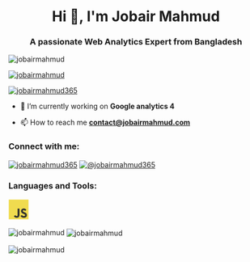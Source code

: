 <h1 align="center">Hi 👋, I'm Jobair Mahmud</h1>
<h3 align="center">A passionate Web Analytics Expert from Bangladesh</h3>

<p align="left"> <img src="https://komarev.com/ghpvc/?username=jobairmahmud&label=Profile%20views&color=0e75b6&style=flat" alt="jobairmahmud" /> </p>

<p align="left"> <a href="https://github.com/ryo-ma/github-profile-trophy"><img src="https://github-profile-trophy.vercel.app/?username=jobairmahmud" alt="jobairmahmud" /></a> </p>

<p align="left"> <a href="https://twitter.com/jobairmahmud365" target="blank"><img src="https://img.shields.io/twitter/follow/jobairmahmud365?logo=twitter&style=for-the-badge" alt="jobairmahmud365" /></a> </p>

- 🔭 I’m currently working on **Google analytics 4**

- 📫 How to reach me **contact@jobairmahmud.com**

<h3 align="left">Connect with me:</h3>
<p align="left">
<a href="https://twitter.com/jobairmahmud365" target="blank"><img align="center" src="https://raw.githubusercontent.com/rahuldkjain/github-profile-readme-generator/master/src/images/icons/Social/twitter.svg" alt="jobairmahmud365" height="30" width="40" /></a>
<a href="https://www.youtube.com/c/@jobairmahmud365" target="blank"><img align="center" src="https://raw.githubusercontent.com/rahuldkjain/github-profile-readme-generator/master/src/images/icons/Social/youtube.svg" alt="@jobairmahmud365" height="30" width="40" /></a>
</p>

<h3 align="left">Languages and Tools:</h3>
<p align="left"> <a href="https://developer.mozilla.org/en-US/docs/Web/JavaScript" target="_blank" rel="noreferrer"> <img src="https://raw.githubusercontent.com/devicons/devicon/master/icons/javascript/javascript-original.svg" alt="javascript" width="40" height="40"/> </a> </p>

<p><img align="left" src="https://github-readme-stats.vercel.app/api/top-langs?username=jobairmahmud&show_icons=true&locale=en&layout=compact" alt="jobairmahmud" /></p>

<p>&nbsp;<img align="center" src="https://github-readme-stats.vercel.app/api?username=jobairmahmud&show_icons=true&locale=en" alt="jobairmahmud" /></p>

<p><img align="center" src="https://github-readme-streak-stats.herokuapp.com/?user=jobairmahmud&" alt="jobairmahmud" /></p>

